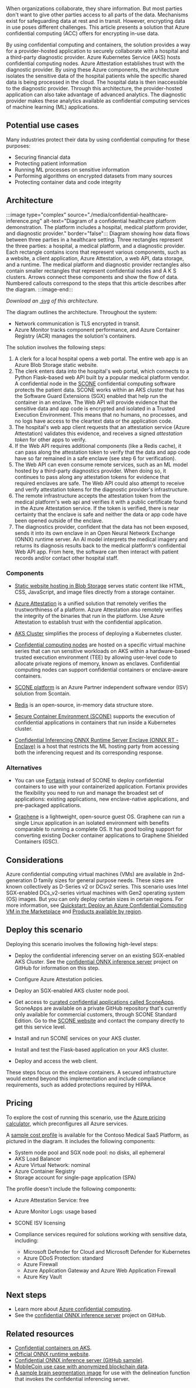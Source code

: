 When organizations collaborate, they share information. But most parties don't want to give other parties access to all parts of the data. Mechanisms exist for safeguarding data at rest and in transit. However, encrypting data in use poses different challenges. This article presents a solution that Azure confidential computing (ACC) offers for encrypting in-use data.

By using confidential computing and containers, the solution provides a way for a provider-hosted application to securely collaborate with a hospital and a third-party diagnostic provider. Azure Kubernetes Service (AKS) hosts confidential computing nodes. Azure Attestation establishes trust with the diagnostic provider. By using these Azure components, the architecture isolates the sensitive data of the hospital patients while the specific shared data is being processed in the cloud. The hospital data is then inaccessible to the diagnostic provider. Through this architecture, the provider-hosted application can also take advantage of advanced analytics. The diagnostic provider makes these analytics available as confidential computing services of machine learning (ML) applications.

## Potential use cases

Many industries protect their data by using confidential computing for these purposes:

- Securing financial data
- Protecting patient information
- Running ML processes on sensitive information
- Performing algorithms on encrypted datasets from many sources
- Protecting container data and code integrity

## Architecture

:::image type="complex" source="./media/confidential-healthcare-inference.png" alt-text="Diagram of a confidential healthcare platform demonstration. The platform includes a hospital, medical platform provider, and diagnostic provider." border="false":::
Diagram showing how data flows between three parties in a healthcare setting. Three rectangles represent the three parties: a hospital, a medical platform, and a diagnostic provider. Each rectangle contains icons that represent various components, such as a website, a client application, Azure Attestation, a web API, data storage, and a runtime. The medical platform and diagnostic provider rectangles also contain smaller rectangles that represent confidential nodes and A K S clusters. Arrows connect these components and show the flow of data. Numbered callouts correspond to the steps that this article describes after the diagram.
:::image-end:::

*Download an [.svg][Confidential Healthcare Inference svg] of this architecture.*

The diagram outlines the architecture. Throughout the system:

- Network communication is TLS encrypted in transit.
- Azure Monitor tracks component performance, and Azure Container Registry (ACR) manages the solution's containers.

The solution involves the following steps:

1. A clerk for a local hospital opens a web portal. The entire web app is an Azure Blob Storage static website.
1. The clerk enters data into the hospital's web portal, which connects to a Python Flask–based web API built by a popular medical platform vendor. A confidential node in the [SCONE](https://sconedocs.github.io/#scone-executive-summary) confidential computing software protects the patient data. SCONE works within an AKS cluster that has the Software Guard Extensions (SGX) enabled that help run the container in an enclave. The Web API will provide evidence that the sensitive data and app code is encrypted and isolated in a Trusted Execution Environment. This means that no humans, no processes, and no logs have access to the cleartext data or the application code.
1. The hospital's web app client requests that an attestation service (Azure Attestation) validates this evidence, and receives a signed *attestation token* for other apps to verify.
1. If the Web API requires additional components (like a Redis cache), it can pass along the attestation token to verify that the data and app code have so far remained in a safe enclave (see step 6 for verification).
1. The Web API can even consume remote services, such as an ML model hosted by a third-party diagnostics provider. When doing so, it continues to pass along any attestation tokens for evidence that required enclaves are safe. The Web API could also attempt to receive and verify attestation tokens for the diagnostic provider's infrastructure.
1. The remote infrastructure accepts the attestation token from the medical platform's web api and verifies it with a public certificate found in the Azure Attestation service. If the token is verified, there is near certainty that the enclave is safe and neither the data or app code have been opened outside of the enclave.
1. The diagnostics provider, confident that the data has not been exposed, sends it into its own enclave in an Open Neural Network Exchange (ONNX) runtime server. An AI model interprets the medical imagery and returns its diagnosis results back to the medical platform's confidential Web API app. From here, the software can then interact with patient records and/or contact other hospital staff.

### Components

- [Static website hosting in Blob Storage](/azure/storage/blobs/storage-blob-static-website) serves static content like HTML, CSS, JavaScript, and image files directly from a storage container.

- [Azure Attestation](/azure/attestation/) is a unified solution that remotely verifies the trustworthiness of a platform. Azure Attestation also remotely verifies the integrity of the binaries that run in the platform. Use Azure Attestation to establish trust with the confidential application.

- [AKS Cluster](/azure/aks/intro-kubernetes) simplifies the process of deploying a Kubernetes cluster.

- [Confidential computing nodes](/azure/confidential-computing/confidential-nodes-aks-overview) are hosted on a specific virtual machine series that can run sensitive workloads on AKS within a hardware-based trusted execution environment (TEE) by allowing user-level code to allocate private regions of memory, known as enclaves. Confidential computing nodes can support confidential containers or enclave-aware containers.

- [SCONE platform](https://azuremarketplace.microsoft.com/marketplace/apps/scontainug1595751515785.scone?tab=Overview) is an Azure Partner independent software vendor (ISV) solution from Scontain.

- [Redis](https://redis.io/) is an open-source, in-memory data structure store.

- [Secure Container Environment (SCONE)](https://sconedocs.github.io/) supports the execution of confidential applications in containers that run inside a Kubernetes cluster.

- [Confidential Inferencing ONNX Runtime Server Enclave (ONNX RT - Enclave)](https://github.com/microsoft/onnx-server-openenclave) is a host that restricts the ML hosting party from accessing both the inferencing request and its corresponding response.

### Alternatives

- You can use [Fortanix](https://www.fortanix.com) instead of SCONE to deploy confidential containers to use with your containerized application. Fortanix provides the flexibility you need to run and manage the broadest set of applications: existing applications, new enclave-native applications, and pre-packaged applications.

- [Graphene](https://graphene.readthedocs.io/en/latest/cloud-deployment.html#azure-kubernetes-service-aks) is a lightweight, open-source guest OS. Graphene can run a single Linux application in an isolated environment with benefits comparable to running a complete OS. It has good tooling support for converting existing Docker container applications to Graphene Shielded Containers (GSC).

## Considerations

Azure confidential computing virtual machines (VMs) are available in 2nd-generation D family sizes for general purpose needs. These sizes are known collectively as D-Series v2 or DCsv2 series. This scenario uses Intel SGX-enabled DCs_v2-series virtual machines with Gen2 operating system (OS) images. But you can only deploy certain sizes in certain regions. For more information, see [Quickstart: Deploy an Azure Confidential Computing VM in the Marketplace](/azure/confidential-computing/quick-create-marketplace) and [Products available by region](https://azure.microsoft.com/global-infrastructure/services/?products=virtual-machines).

## Deploy this scenario

Deploying this scenario involves the following high-level steps:

- Deploy the confidential inferencing server on an existing SGX-enabled AKS Cluster. See the [confidential ONNX inference server](https://github.com/microsoft/onnx-server-openenclave) project on GitHub for information on this step.

- Configure Azure Attestation policies.

- Deploy an SGX-enabled AKS cluster node pool.

- Get access to [curated confidential applications called SconeApps](https://sconedocs.github.io/helm/). SconeApps are available on a private GitHub repository that's currently only available for commercial customers, through SCONE Standard Edition. Go to the [SCONE website](https://scontain.com/) and contact the company directly to get this service level.

- Install and run SCONE services on your AKS cluster.

- Install and test the Flask-based application on your AKS cluster.

- Deploy and access the web client.

These steps focus on the enclave containers. A secured infrastructure would extend beyond this implementation and include compliance requirements, such as added protections required by HIPAA.

## Pricing

To explore the cost of running this scenario, use the [Azure pricing calculator](https://azure.microsoft.com/pricing/calculator), which preconfigures all Azure services.

A [sample cost profile](https://azure.com/e/5e776a5dbebf4f20974ebbfa0e247747) is available for the Contoso Medical SaaS Platform, as pictured in the diagram. It includes the following components:

- System node pool and SGX node pool: no disks, all ephemeral
- AKS Load Balancer
- Azure Virtual Network: nominal
- Azure Container Registry
- Storage account for single-page application (SPA)

The profile doesn't include the following components:

- Azure Attestation Service: free
- Azure Monitor Logs: usage based
- SCONE ISV licensing
- Compliance services required for solutions working with sensitive data, including:

  - Microsoft Defender for Cloud and Microsoft Defender for Kubernetes
  - Azure DDoS Protection: standard
  - Azure Firewall
  - Azure Application Gateway and Azure Web Application Firewall
  - Azure Key Vault

## Next steps

- Learn more about [Azure confidential computing](/azure/confidential-computing/).
- See the [confidential ONNX inference server](https://github.com/microsoft/onnx-server-openenclave) project on GitHub.

## Related resources

- [Confidential containers on AKS](/azure/confidential-computing/confidential-containers).
- [Official ONNX runtime website](https://www.onnxruntime.ai/).
- [Confidential ONNX inference server (GitHub sample)](https://github.com/microsoft/onnx-server-openenclave).
- [MobileCoin use case with anonymized blockchain data](https://customers.microsoft.com/story/844245-mobilecoin-banking-and-capital-markets-azure).
- [A sample brain segmentation image](https://github.com/mateuszbuda/brain-segmentation-pytorch/blob/master/assets/TCGA_CS_4944.png) for use with the delineation function that invokes the confidential inferencing server.

[Confidential Healthcare Inference svg]: ./media/confidential-healthcare-inference.svg

